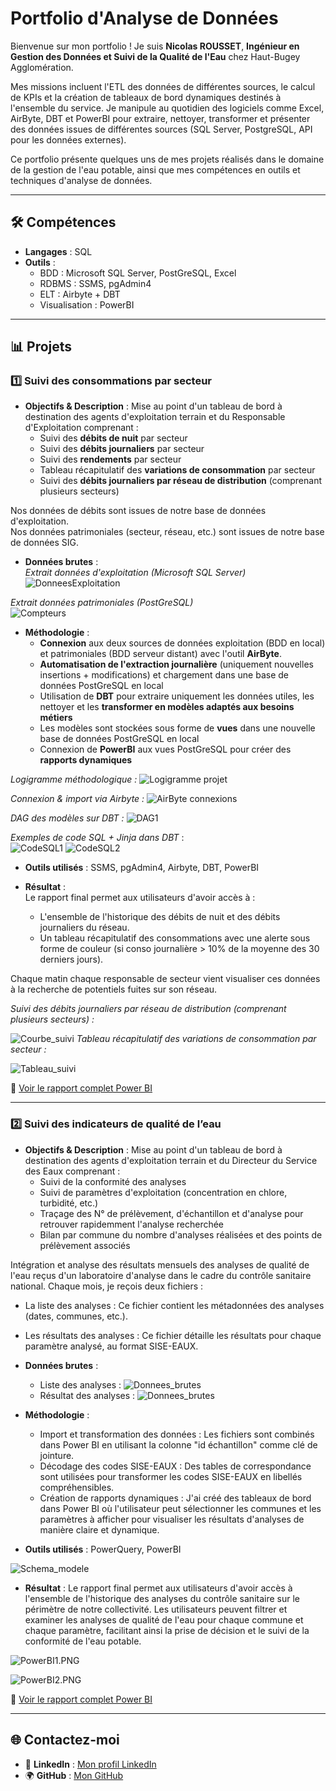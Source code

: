 # Portfolio d'Analyse de Données

Bienvenue sur mon portfolio ! Je suis **Nicolas ROUSSET**, **Ingénieur en Gestion des Données et Suivi de la Qualité de l'Eau** chez Haut-Bugey Agglomération.

Mes missions incluent l'ETL des données de différentes sources, le calcul de KPIs et la création de tableaux de bord dynamiques destinés à l'ensemble du service.
Je manipule au quotidien des logiciels comme Excel, AirByte, DBT et PowerBI pour extraire, nettoyer, transformer et présenter des données issues de différentes sources (SQL Server, PostgreSQL, API pour les données externes).

Ce portfolio présente quelques uns de mes projets réalisés dans le domaine de la gestion de l'eau potable, ainsi que mes compétences en outils et techniques d'analyse de données.

---

## 🛠️ **Compétences**
- **Langages** : SQL
- **Outils** :
  - BDD : Microsoft SQL Server, PostGreSQL, Excel
  - RDBMS : SSMS, pgAdmin4
  - ELT : Airbyte + DBT
  - Visualisation : PowerBI

---

## 📊 **Projets**

### 1️⃣ **Suivi des consommations par secteur**

- **Objectifs & Description** :
Mise au point d'un tableau de bord à destination des agents d'exploitation terrain et du Responsable d'Exploitation comprenant :
  - Suivi des **débits de nuit** par secteur
  - Suivi des **débits journaliers** par secteur
  - Suivi des **rendements** par secteur
  - Tableau récapitulatif des **variations de consommation** par secteur
  - Suivi des **débits journaliers par réseau de distribution** (comprenant plusieurs secteurs)

Nos données de débits sont issues de notre base de données d'exploitation.  
Nos données patrimoniales (secteur, réseau, etc.) sont issues de notre base de données SIG.

- **Données brutes** :  
*Extrait données d'exploitation (Microsoft SQL Server)*
![DonneesExploitation](Projets/DonneesExploitation.PNG)

*Extrait données patrimoniales (PostGreSQL)*  
![Compteurs](Projets/Compteurs.PNG)

- **Méthodologie** :
  - **Connexion** aux deux sources de données exploitation (BDD en local) et patrimoniales (BDD serveur distant) avec l'outil **AirByte**.
  - **Automatisation de l'extraction journalière** (uniquement nouvelles insertions + modifications) et chargement dans une base de données PostGreSQL en local
  - Utilisation de **DBT** pour extraire uniquement les données utiles, les nettoyer et les **transformer en modèles adaptés aux besoins métiers**
  - Les modèles sont stockées sous forme de **vues** dans une nouvelle base de données PostGreSQL en local
  - Connexion de **PowerBI** aux vues PostGreSQL pour créer des **rapports dynamiques** 

*Logigramme méthodologique :*
![Logigramme projet](Projets/Logigramme_projet.png)

*Connexion & import via Airbyte :*
![AirByte connexions](Projets/AirByte_connexions.PNG)

*DAG des modèles sur DBT :*
![DAG1](Projets/DAG1.PNG)

*Exemples de code SQL + Jinja dans DBT* :  
![CodeSQL1](Projets/CodeSQL1.PNG)
![CodeSQL2](Projets/CodeSQL2.PNG)

- **Outils utilisés** : SSMS, pgAdmin4, Airbyte, DBT, PowerBI

- **Résultat** :  
Le rapport final permet aux utilisateurs d'avoir accès à :  
  - L'ensemble de l'historique des débits de nuit et des débits journaliers du réseau.  
  - Un tableau récapitulatif des consommations avec une alerte sous forme de couleur (si conso journalière > 10% de la moyenne des 30 derniers jours).  

Chaque matin chaque responsable de secteur vient visualiser ces données à la recherche de potentiels fuites sur son réseau.  

*Suivi des débits journaliers par réseau de distribution (comprenant plusieurs secteurs) :*  

![Courbe_suivi](Projets/Courbe_suivi.PNG)
*Tableau récapitulatif des variations de consommation par secteur :* 

![Tableau_suivi](Projets/Tableau_suivi.PNG)


📄 [Voir le rapport complet Power BI](Projets/Recherche_de_fuites.pdf)

---
### 2️⃣ **Suivi des indicateurs de qualité de l’eau**

- **Objectifs & Description** :
Mise au point d'un tableau de bord à destination des agents d'exploitation terrain et du Directeur du Service des Eaux comprenant :
  - Suivi de la conformité des analyses
  - Suivi de paramètres d'exploitation (concentration en chlore, turbidité, etc.)
  - Traçage des N° de prélèvement, d'échantillon et d'analyse pour retrouver rapidemment l'analyse recherchée
  - Bilan par commune du nombre d'analyses réalisées et des points de prélèvement associés

Intégration et analyse des résultats mensuels des analyses de qualité de l'eau reçus d'un laboratoire d'analyse dans le cadre du contrôle sanitaire national.
Chaque mois, je reçois deux fichiers :
  - La liste des analyses : Ce fichier contient les métadonnées des analyses (dates, communes, etc.).
  - Les résultats des analyses : Ce fichier détaille les résultats pour chaque paramètre analysé, au format SISE-EAUX.

- **Données brutes** :
  - Liste des analyses :
  ![Donnees_brutes](Projets/Donnees_brutes2.PNG)
  - Résultat des analyses :
  ![Donnees_brutes](Projets/Donnees_brutes.PNG)

- **Méthodologie** :
  - Import et transformation des données : Les fichiers sont combinés dans Power BI en utilisant la colonne "id échantillon" comme clé de jointure.
  - Décodage des codes SISE-EAUX : Des tables de correspondance sont utilisées pour transformer les codes SISE-EAUX en libellés compréhensibles.
  - Création de rapports dynamiques : J'ai créé des tableaux de bord dans Power BI où l'utilisateur peut sélectionner les communes et les paramètres à afficher pour visualiser les résultats d'analyses de manière claire et dynamique.

- **Outils utilisés** : PowerQuery, PowerBI

![Schema_modele](Projets/Schema_modele.PNG)


- **Résultat** :
Le rapport final permet aux utilisateurs d'avoir accès à l'ensemble de l'historique des analyses du contrôle sanitaire sur le périmètre de notre collectivité.
Les utilisateurs peuvent filtrer et examiner les analyses de qualité de l'eau pour chaque commune et chaque paramètre, facilitant ainsi la prise de décision et le suivi de la conformité de l'eau potable.  

![PowerBI1.PNG](Projets/PowerBI1.PNG)

![PowerBI2.PNG](Projets/PowerBI2.PNG)

📄 [Voir le rapport complet Power BI](Projets/Controle_Sanitaire.pdf)




---

## 🌐 **Contactez-moi**
- 💼 **LinkedIn** : [Mon profil LinkedIn](https://www.linkedin.com/in/nicolas-rousset-73313467/)
- 🌍 **GitHub** : [Mon GitHub](https://github.com/NicolasRousset)

